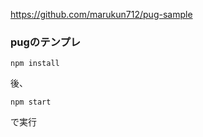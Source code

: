 https://github.com/marukun712/pug-sample

### pugのテンプレ

```
npm install
```
後、
```
npm start
```
で実行
